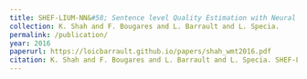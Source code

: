 ```yaml
---
title: SHEF-LIUM-NN&#58; Sentence level Quality Estimation with Neural Network Features
collection: K. Shah and F. Bougares and L. Barrault and L. Specia.
permalink: /publication/
year: 2016
paperurl: https://loicbarrault.github.io/papers/shah_wmt2016.pdf
citation: K. Shah and F. Bougares and L. Barrault and L. Specia. SHEF-LIUM-NN&#58; Sentence level Quality Estimation with Neural Network Features, <i> First Conference on Machine Translation </i>, 2016
---
```


